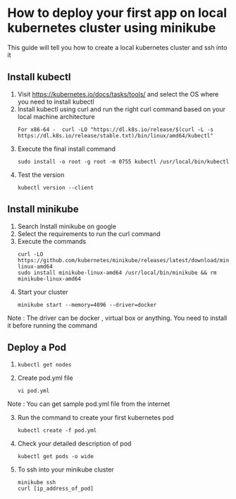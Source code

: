 # How to deploy your first app on local kubernetes cluster using minikube
  This guide will tell you how to create a local kubernetes cluster and ssh into it

## Install kubectl
   1. Visit https://kubernetes.io/docs/tasks/tools/ and select the OS where you need to install kubectl
   2. Install kubectl using curl and run the right curl command based on your local machine architecture
      ```
      For x86-64 -  curl -LO "https://dl.k8s.io/release/$(curl -L -s https://dl.k8s.io/release/stable.txt)/bin/linux/amd64/kubectl"
   3. Execute the final install command
      ```
      sudo install -o root -g root -m 0755 kubectl /usr/local/bin/kubectl
   4. Test the version
      ```
      kubectl version --client
 ## Install minikube 
  1. Search Install minikube on google
  2. Select the requirements to run the curl command
  3. Execute the commands
     ```
     curl -LO https://github.com/kubernetes/minikube/releases/latest/download/minikube-linux-amd64
     sudo install minikube-linux-amd64 /usr/local/bin/minikube && rm minikube-linux-amd64
  4. Start your cluster
     ```
     minikube start --memory=4096 --driver=docker
  Note : The driver can be docker , virtual box or anything. You need to install it before running the command
  ## Deploy a Pod
  1. ```
     kubectl get nodes
  2. Create pod.yml file 
     ```
     vi pod.yml     
   Note : You can get sample pod.yml file from the internet
   
  3. Run the command to create your first kubernetes pod
     ```
     kubectl create -f pod.yml
  4. Check your detailed description of pod
     ```
     kubectl get pods -o wide
  5. To ssh into your minikube cluster
     ```
     minikube ssh
     curl [ip_address_of_pod]
